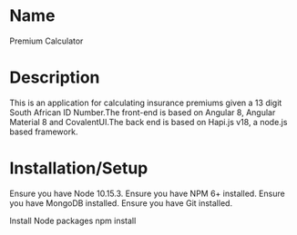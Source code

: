# Name

Premium Calculator

# Description

This is an application for calculating insurance premiums given a 13 digit South African ID Number.The front-end is based on Angular 8, Angular Material 8 and CovalentUI.The back end is based on Hapi.js v18, a node.js based framework.

# Installation/Setup

Ensure you have Node 10.15.3. 
Ensure you have NPM 6+ installed.
Ensure you have MongoDB installed.
Ensure you have Git installed.

Install Node packages npm install
